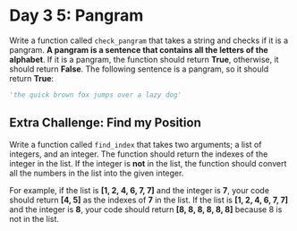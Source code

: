 # Day 3 5: Pangram  

Write a function called `check_pangram` that takes a string and
checks if it is a pangram. **A pangram is a sentence that contains all the letters of the alphabet**. If it is a pangram, the function should return **True**, otherwise, it should return **False**. The following sentence is a pangram, so it should return **True**:

```python
'the quick brown fox jumps over a lazy dog'
```

## Extra Challenge:  Find my Position

Write a function called `find_index` that takes two arguments; a
list of integers, and an integer. The function should return the
indexes of the integer in the list. If the integer is **not** in the list,
the function should convert all the numbers in the list into the
given integer.  

For example, if the list is **\[1, 2, 4, 6, 7, 7]** and the integer is **7**,
your code should return **\[4, 5]** as the indexes of **7** in the list. If the list is **\[1, 2, 4, 6, 7, 7]** and the integer is **8**, your code should return **\[8, 8, 8, 8, 8, 8]** because 8 is not in the list.
